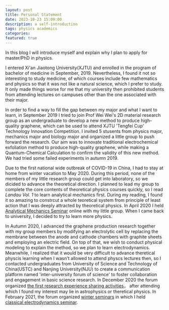 ```yaml
---
layout: post
title: Personal Statement
date: 2023-10-23 15:09:00
description: a self-introduction
tags: physics academics
categories: 
featured: true
---
```

In this blog I will introduce myself and explain why I plan to apply for master/PhD in physics. 

I entered Xi'an Jiaotong University(XJTU) and enrolled in the program of bachelor of medicine in September, 2019. Nevertheless, I found it not so interesting to study medicine, of which courses include few mathematics and physics so that it was not like a natural science, which I prefer to study. It only made things worse for me that my university then prohibited students from attending lectures on campuses other than the one associated with their major.

In order to find a way to fill the gap between my major and what I want to learn, in September 2019 I tried to join Prof Wei Wei's 2D material research group as an undergraduate to develop a new method to produce high-quality graphene, which can be used to attend XJTU 'Tengfei Cup' Technology Innovation Competition. I invited 5 stusents from physics major, mechanics major and biology major and organized a little group to push forward the research. Our aim was to innovate traditional electrochemical exfoliation method to produce high-quality graphene, while making a Quantum-Chemical Calculation to confirm the validity of this new method. We had tried some failed experiments in autumn 2019.  


Due to the first national wide outbreak of COVID-19 in China, I had to stay at home from winter vacation to May 2020. During this period, none of the members of my little research group could get into laboratory, so we dicided to advance the theoretical direction. I planned to lead my group to complete the core contents of theoretical physics courses quickly, so I read *Landau Vol. 1* to learn analytical mechanics first. During my reading, I found it so amazing to constrcut a whole teoretical system from principle of least action that I was deeply attracted by theoretical physics. In April 2020 I held [Analytical Mechanics Seminar](https://arendelle-ftl.github.io/projects/1_project/) online with my little group. When I came back to university, I decided to try to learn more physics.


In Autumn 2020, I advanced the graphene production research together with my group members by modifying an electrolytic cell by replacing the membrane between the anode and cathode chambers with graphite sheets and employing an electric field. On top of that, we wish to conduct physical modeling to explain the method, so we plan to learn electrodynamics. Meanwhile, I realized that it would be very difficult to advance theretical physcis learning when I wasn't allowed to attend physcs lectures then, so I contacted undergraduates from University of Science and Technology of China(USTC) and Nanjing University(NJU) to create a communication platform named 'inter-university forum of science' to foster collaboration and engagement in basic science research. In December 2020 the forum organized [the first research experience sharing activities](https://chaoli.club/index.php/5917)， after attending which I found my interest may lie in astrophysics or theretical physics. In February 2021, the forum organized [winter seminars](https://chaoli.club/index.php/6119) in which I held [classical electrodynamics seminar](https://arendelle-ftl.github.io/projects/2_project/).
